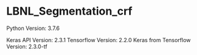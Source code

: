 # LBNL_Segmentation_crf

Python Version: 3.7.6

Keras API Version: 2.3.1
Tensorflow Version: 2.2.0
Keras from Tensorflow Version: 2.3.0-tf
